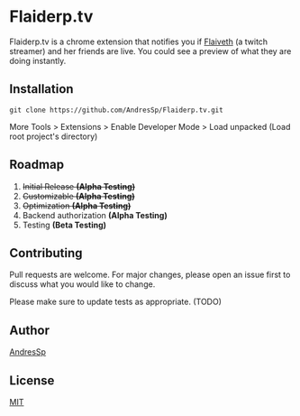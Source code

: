 # Flaiderp.tv

Flaiderp.tv is a chrome extension that notifies you if [Flaiveth](https://www.twitch.tv/flaiveth) (a twitch streamer) and her friends are live. You could see a preview of what they are doing instantly.

## Installation

```
git clone https://github.com/AndresSp/Flaiderp.tv.git
```
More Tools > Extensions > Enable Developer Mode > Load unpacked (Load root project's directory)

## Roadmap
1. ~~Initial Release **(Alpha Testing)**~~
2. ~~Customizable **(Alpha Testing)**~~
3. ~~Optimization **(Alpha Testing)**~~
4. Backend authorization **(Alpha Testing)**
5. Testing **(Beta Testing)**

## Contributing
Pull requests are welcome. For major changes, please open an issue first to discuss what you would like to change.

Please make sure to update tests as appropriate. (TODO)

## Author
[AndresSp](https://github.com/AndresSp)

## License
[MIT](https://github.com/AndresSp/Flaiderp.tv/blob/master/LICENSE)
